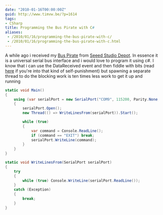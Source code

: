 ```yaml
---
date: "2010-01-16T00:00:00Z"
guid: http://www.timvw.be/?p=1614
tags:
- CSharp
title: Programming the Bus Pirate with C#
aliases:
 - /2010/01/16/programming-the-bus-pirate-with-c/
 - /2010/01/16/programming-the-bus-pirate-with-c.html
---
```

A while ago i received my [Bus Pirate](http://code.google.com/p/the-bus-pirate/) from [Seeed Studio Depot](http://www.seeedstudio.com/depot/). In essence it is a universal serial bus interface and i would love to program it using c#. I know that i can use the DataReceived event and then fiddle with bits (read [here](http://msmvps.com/blogs/coad/archive/2005/03/23/39466.aspx#usb) if you're into that kind of self-punishment) but spawning a separate thread to do the blocking work is ten times less work to get it up and running

```csharp
static void Main()
{
	using (var serialPort = new SerialPort("COM9", 115200, Parity.None, 8, StopBits.One))
	{
		serialPort.Open();
		new Thread(() => WriteLinesFrom(serialPort)).Start();

		while (true)
		{
			var command = Console.ReadLine();
			if (command == "EXIT") break;
			serialPort.WriteLine(command);
		}
	}
}

static void WriteLinesFrom(SerialPort serialPort)
{
	try
	{
		while (true) Console.WriteLine(serialPort.ReadLine());
	}
	catch (Exception)
	{
		break;
	}
}
```
